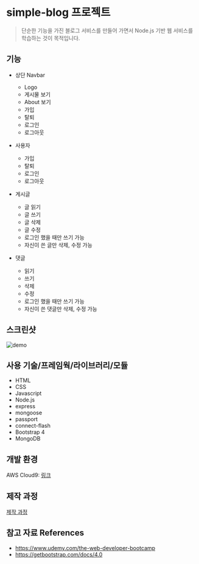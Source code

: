 simple-blog 프로젝트 
=============
> 단순한 기능을 가진 블로그 서비스를 만들어 가면서 Node.js 기반 웹 서비스를 학습하는 것이 목적입니다.

## 기능
* 상단 Navbar
  * Logo
  * 게시물 보기
  * About 보기
  * 가입
  * 탈퇴
  * 로그인
  * 로그아웃
  
* 사용자
  * 가입
  * 탈퇴
  * 로그인
  * 로그아웃
  
* 게시글
  * 글 읽기
  * 글 쓰기
  * 글 삭제
  * 글 수정
  * 로그인 했을 때만 쓰기 가능
  * 자신이 쓴 글만 삭제, 수정 가능
 
* 댓글
  * 읽기
  * 쓰기
  * 삭제
  * 수정
  * 로그인 했을 때만 쓰기 가능
  * 자신이 쓴 댓글만 삭제, 수정 가능
  
## 스크린샷
![demo](https://github.com/ahnmunsu/simple-blog/blob/master/wiki_img/day6_demo.gif)

## 사용 기술/프레임웍/라이브러리/모듈
* HTML
* CSS
* Javascript
* Node.js
* express
* mongoose
* passport
* connect-flash
* Bootstrap 4
* MongoDB

## 개발 환경
AWS Cloud9: [링크](https://aws.amazon.com/cloud9/)

## 제작 과정
[제작 과정](https://github.com/ahnmunsu/simple-blog/wiki/01.-ejs%EC%99%80-express-%EB%AA%A8%EB%93%88%EC%9D%B4-%EC%84%A4%EC%B9%98%EB%90%9C-%EA%B8%B0%EB%B3%B8-node.js-%EC%95%B1-%EC%9E%91%EC%84%B1)

## 참고 자료 References
* https://www.udemy.com/the-web-developer-bootcamp 
* https://getbootstrap.com/docs/4.0

